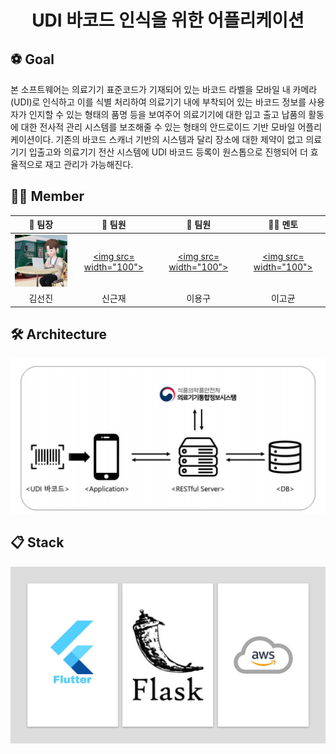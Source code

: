

# <div align="center"> UDI 바코드 인식을 위한 어플리케이션 </center>

 </div>

## ⚽ Goal
본 소프트웨어는 의료기기 표준코드가 기재되어 있는 바코드 라벨을 모바일 내 카메라 (UDI)로 인식하고 이를 식별 처리하여 의료기기 내에 부착되어 있는 바코드 정보를 사용자가 인지할 수 있는 형태의 품명 등을 보여주어 의료기기에 대한 입고 출고 납품의 활동에 대한 전사적 관리 시스템를 보조해줄 수 있는 형태의 안드로이드 기반 모바일 어플리케이션이다. 기존의 바코드 스캐너 기반의 시스템과 달리 장소에 대한 제약이 없고 의료기기 입출고와 의료기기 전산 시스템에 UDI 바코드 등록이 원스톱으로 진행되어 더 효율적으로 재고 관리가 가능해진다.

## 🧑‍💻 Member
<div align="center">



| 🧑 팀장 | 🧑 팀원 | 🧑 팀원 | 👨‍🏫 멘토 |
| :---: | :---: | :---: | :---: |
| [<img src= "https://github.com/KumohDaseong/2021_SwBank/blob/main/readme_img/kimseonjin.png" width="200">](https://github.com/tape22)| [<img src= width="100">](https://github.com/ybell1028)| [<img src= width="100">](https://github.com/ybell1028)| [<img src= width="100">](https://github.com/ybell1028)|
| 김선진 | 신근재 | 이용구 | 이고균 |
 


</div>

## 🛠 Architecture
<img src= "https://github.com/KumohDaseong/2021_SwBank/blob/main/readme_img/Architecture.png" width="800">

## 📋 Stack
<img src= "https://github.com/KumohDaseong/2021_SwBank/blob/main/readme_img/Skillset.jpg" width="800">

<br>

